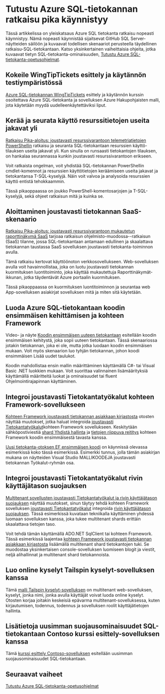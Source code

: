 <properties
   pageTitle="Azure SQL-tietokannan ratkaisu pika käynnistyy | Microsoft Azure"
   description="Lisätietoja Azure SQL-tietokannan ratkaisut"
   services="sql-database"
   documentationCenter=""
   authors="CarlRabeler"
   manager="jhubbard"
   editor=""/>

<tags
   ms.service="sql-database"
   ms.devlang="NA"
   ms.topic="article"
   ms.tgt_pltfrm="NA"
   ms.workload="sqldb-quickstart"
   ms.date="09/06/2016"
   ms.author="carlrab"/>

# <a name="explore-azure-sql-database-solution-quick-starts"></a>Tutustu Azure SQL-tietokannan ratkaisu pika käynnistyy

Tässä artikkelissa on yleiskatsaus Azure SQL tietokanta ratkaisu nopeasti käynnistyy. Nämä nopeasti käynnistää sijaitsevat GitHub SQL Server-näytteiden säilöön ja kuvaavat todellisen skenaariot perusteella täydellinen ratkaisu-SQL-tietokantaan. Katso yksinkertainen vaiheittaisia ohjeita, jotka kuvaavat tietyn SQL-tietokanta-ominaisuuden, [Tutustu Azure SQL-tietokanta-opetusohjelmat](sql-database-explore-tutorials.md).

## <a name="try-the-wingtiptickets-demo-and-hands-on-lab"></a>Kokeile WingTipTickets esittely ja käytännön testiympäristössä

[Azure SQL-tietokannan WingTipTickets](https://github.com/microsoft/wingtiptickets) esittely ja käytännön kurssin osoitettava Azure SQL-tietokanta ja sovelluksen Azure Hakupohjaisten malli, jota käytetään myydä uudelleenkäytettäviksi liput.


## <a name="collect-and-monitor-resource-usage-data-across-multiple-pools"></a>Kerää ja seurata käyttö resurssitietojen useita jakavat yli

[Ratkaisu Pika-aloitus: joustavasti resurssivarantoon telemetriatietojen PowerShellin](https://github.com/Microsoft/sql-server-samples/tree/master/samples/manage/azure-sql-db-elastic-pools) ratkaisu ja seuranta SQL-tietokantaan resurssien käyttö-tilauksen useita jakavat yli. Kun sinulla on runsaasti tietokantojen tilauksen, on hankalaa seurannassa kunkin joustavasti resurssivarantoon erikseen.

Voit ratkaista ongelman, voit yhdistää SQL-tietokannan PowerShellin cmdlet-komennot ja resurssien käyttötietojen keräämiseen useita jakavat ja tietokantansa T-SQL-kyselyjä. Näin voit valvoa ja analysoida resurssien käyttö entistä tehokkaammin.

Tässä pikaoppaassa on joukko PowerShell-komentosarjojen ja T-SQL-kyselyjä, sekä ohjeet ratkaisun mitä ja kuinka se.

## <a name="get-started-with-elastic-database-in-an-saas-scenario"></a>Aloittaminen joustavasti tietokannan SaaS-skenaario

 [Ratkaisu Pika-aloitus: joustavasti resurssivarantoon mukautetun raporttinäkymä SaaS](https://github.com/Microsoft/sql-server-samples/tree/master/samples/manage/azure-sql-db-elastic-pools-custom-dashboard) tarjoaa ratkaisun ohjelmisto-muodossa--ratkaisun (SaaS) tilanne, jossa SQL-tietokantaan antamaan edullinen ja skaalattava tietokannan taustassa SaaS sovelluksen joustavasti tietokanta-toiminnon avulla.

Tämä ratkaisu kertovat käyttöönoton verkkosovellukseen. Web-sovelluksen avulla voit havainnollistaa, joka on luotu joustavasti tietokannan kuormituksen luontitoiminto, joka käyttää mukautettuja Raporttinäkymät-ikkunan, jotka täydentävät Azure portaalin kuormituksen.

Tässä pikaoppaassa on kuormituksen luontitoiminnon ja seurantaa web App-sovelluksen asiakirjat sovelluksen mitä ja miten sitä käytetään.

## <a name="create-an-azure-sql-database-by-using-code-first-development-and-the-entity-framework"></a>Luoda Azure SQL-tietokantaan koodin ensimmäisen kehittämisen ja kohteen Framework

Video- ja näyte [Koodin ensimmäisen uuteen tietokantaan](https://msdn.microsoft.com/data/jj193542.aspx) esitellään koodin ensimmäisen kehitystä, joka sopii uuteen tietokantaan. Tässä skenaariossa jotakin tietokannan, joka ei ole, mutta jotka luodaan koodin ensimmäisen mukaan. Voit myös skenaarion luo tyhjän tietokannan, johon koodi ensimmäisen Lisää uudet taulukot.

Koodin mahdollistaa ensin mallin määrittäminen käyttämällä C#- tai Visual Basic .NET luokkien mukaan. Voit suorittaa valinnainen lisämäärityksiä käyttämällä määritteitä luokat ja ominaisuudet tai fluent Ohjelmointirajapinnan käyttäminen.

## <a name="integrate-elastic-database-tools-into-an-entity-framework-application"></a>Integroi joustavasti Tietokantatyökalut kohteen Framework-sovellukseen

[Kohteen Framework joustavasti tietokannan asiakkaan kirjastosta](sql-database-elastic-scale-use-entity-framework-applications-visual-studio.md) otosten näyttää muutokset, jotka haluat integroida [joustavasti Tietokantatyökalut](sql-database-elastic-scale-get-started.md)kohteen Framework sovellukseen. Keskitytään sähköpostiviestiä [shard Yhdistä hallinta](sql-database-elastic-scale-shard-map-management.md) ja [tietojen riippuva reititys](sql-database-elastic-scale-data-dependent-routing.md) kohteen Framework koodin ensimmäisestä tavasta kanssa.

[Uusi tietokanta-otoksen EF ensimmäisen koodi](http://msdn.microsoft.com/data/jj193542.aspx) on käynnissä olevassa esimerkissä koko tässä esimerkissä. Esimerkki tunnus, jolla tämän asiakirjan mukana on näytteiden Visual Studio MALLIKOODEJA joustavasti tietokannan Työkalut-ryhmän osa.

## <a name="integrate-elastic-database-tools-with-row-level-security"></a>Integroi joustavasti Tietokantatyökalut rivin käyttäjätason suojauksen

[Multitenant sovellusten joustavasti Tietokantatyökalut ja rivin käyttäjätason suojauksen](sql-database-elastic-tools-multi-tenant-row-level-security.md) näyttää muutokset, sinun täytyy tehdä kohteen Framework sovelluksen [joustavasti Tietokantatyökalut](sql-database-elastic-scale-get-started.md) integroida [rivin käyttäjätason suojauksen](https://msdn.microsoft.com/library/dn765131). Tässä esimerkissä kuvataan tekniikalla käyttäminen yhdessä luomaan sovelluksen kanssa, joka tukee multitenant shards erittäin skaalattava tietojen taso.

Voit tehdä tämän käyttämällä ADO.NET SqlClient tai kohteen Framework. Tässä esimerkissä laajentaa [kohteen Framework joustavasti tietokannan asiakkaan kirjastosta](sql-database-elastic-scale-use-entity-framework-applications-visual-studio.md) lisäämällä multitenant shard tietokantojen tuki.
Se muodostaa yksinkertaisen console-sovelluksen luomiseen blogit ja viestit, neljä alihallinnat ja multitenant shard tietokannoista.

## <a name="create-online-surveys-with-the-tailspin-surveys-application"></a>Luo online kyselyt Tailspin kyselyt-sovelluksen kanssa

Tämä [malli Tailspin kyselyt-sovelluksen](https://github.com/Azure-Samples/guidance-identity-management-for-multitenant-apps/blob/master/docs/running-the-app.md) on multitenant web-sovelluksen, kyselyt, jonka nimi, jonka avulla käyttäjät voivat luoda online kyselyt. Otosten korjaa joitakin keskeisiä epävarma multitenant-sovelluksessa, kuten kirjautumisen, todennus, todennus ja sovelluksen roolit käyttäjätietojen hallinta.

## <a name="learn-about-the-latest-security-features-of-sql-database-with-the-contoso-clinic-demo-application"></a>Lisätietoja uusimman suojausominaisuudet SQL-tietokantaan Contoso kurssi esittely-sovelluksen kanssa

Tämä [kurssi esittely Contoso-sovelluksen](https://github.com/Microsoft/azure-sql-security-sample) esitellään uusimman suojausominaisuudet SQL-tietokantaan.

## <a name="next-steps"></a>Seuraavat vaiheet

[Tutustu Azure SQL-tietokanta-opetusohjelmat](sql-database-explore-tutorials.md)

